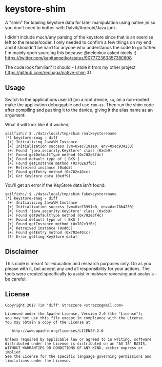 # keystore-shim
A "shim" for loading keystore data for later manipulation using native jni so you don't need to bother with Dalvik/Android/Java junk.

I didn't include much/any parsing of the keystore since that is an exercise left to the reader/coder. I only needed to confirm a few things on my end and it shouldn't be hard for anyone who understands the code to go futher. I'm mainly open sourcing this because @nelenkov asked nicely :)
https://twitter.com/kapitanpetko/status/907772363357380608

The code look familiar? It should - I stole it from my other project https://github.com/rednaga/native-shim :D

Usage
----------
Switch to the applications user id (on a root device, `su`, on a non-rooted make the application debuggable and use `run-as`. Then run the shim code after compiling and pushing it to the device, giving it the alias name as an argument:


What it will look like if it worked;
```
sailfish:/ $ ./data/local/tmp/shim realkeystorename
[*] keystore-snag - diff
 [+] Initializing JavaVM Instance
 [+] Initialization success (vm=0xec7191e0, env=0xec934230)
 [+] Found 'java.security.KeyStore' class (0xdb9)
 [+] Found getDefaultType method (0x702e3f4c)
 [+] Found default type of [ BKS ]
 [+] Found getInstance method (0x702e3f6c)
 [+] Retreived instance (0xdd5)
 [+] Found getEntry method (0x702e40cc)
 [+] Got KeyStore data (0xdf9)
```

You'll get an error if the KeyStore data isn't found.
```
sailfish:/ $ ./data/local/tmp/shim fakekeystorename                                                                                                      
[*] keystore-snag - diff
 [+] Initializing JavaVM Instance
 [+] Initialization success (vm=0xe76991e0, env=0xe78b4230)
 [+] Found 'java.security.KeyStore' class (0xdb9)
 [+] Found getDefaultType method (0x702e3f4c)
 [+] Found default type of [ BKS ]
 [+] Found getInstance method (0x702e3f6c)
 [+] Retreived instance (0xdd5)
 [+] Found getEntry method (0x702e40cc)
 [!] Error getting KeyStore data!
```


Disclaimer
----------

This code is meant for education and research purposes only. Do as you please with it, but accept any and all responsibility for your actions. The tools were created specifically to assist in malware reversing and analysis - be careful.


License
-------

    Copyright 2017 Tim 'diff' Strazzere <strazz@gmail.com>

    Licensed under the Apache License, Version 2.0 (the "License");
    you may not use this file except in compliance with the License.
    You may obtain a copy of the License at

       http://www.apache.org/licenses/LICENSE-2.0

    Unless required by applicable law or agreed to in writing, software
    distributed under the License is distributed on an "AS IS" BASIS,
    WITHOUT WARRANTIES OR CONDITIONS OF ANY KIND, either express or implied.
    See the License for the specific language governing permissions and
    limitations under the License.